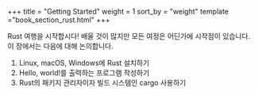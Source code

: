 +++
title = "Getting Started"
weight = 1
sort_by = "weight"
template ="book_section_rust.html"
+++


<!-- more -->
Rust 여행을 시작합시다! 배울 것이 많지만 모든 여정은 어딘가에 시작점이 있습니다. 이 장에서는 다음에 대해 논의합니다.

1. Linux, macOS, Windows에 Rust 설치하기
2. Hello, world!를 출력하는 프로그램 작성하기
3. Rust의 패키지 관리자이자 빌드 시스템인 cargo 사용하기
